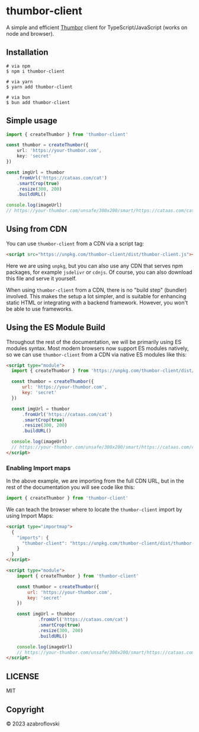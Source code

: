 # thumbor-client

A simple and efficient [Thumbor](https://www.thumbor.org/) client for TypeScript/JavaScript (works on node and browser).

## Installation

```
# via npm
$ npm i thumbor-client

# via yarn
$ yarn add thumbor-client

# via bun
$ bun add thumbor-client
```

## Simple usage

```typescript
import { createThumbor } from 'thumbor-client'

const thumbor = createThumbor({
    url: 'https://your-thumbor.com',
    key: 'secret'
})

const imgUrl = thumbor
    .fromUrl('https://cataas.com/cat')
    .smartCrop(true)
    .resize(300, 200)
    .buildURL()

console.log(imageUrl) 
// https://your-thumbor.com/unsafe/300x200/smart/https://cataas.com/cat
```

## Using from CDN

You can use `thumbor-client` from a CDN via a script tag:

```html
<script src="https://unpkg.com/thumbor-client/dist/thumbor-client.js"></script>
```

Here we are using `unpkg`, but you can also use any CDN that serves npm packages, for example `jsdelivr` or `cdnjs`.
Of course, you can also download this file and serve it yourself.

When using `thumbor-client` from a CDN, there is no "build step" (bundler) involved. This makes the setup a lot simpler,
and is suitable for enhancing static HTML or integrating with a backend framework. However, you won't be able to use frameworks.

## Using the ES Module Build

Throughout the rest of the documentation, we will be primarily using ES modules syntax.
Most modern browsers now support ES modules natively, so we can use `thumbor-client` from a CDN via native ES modules like this:

```html
<script type="module">
  import { createThumbor } from 'https://unpkg.com/thumbor-client/dist/thumbor-client.js'

  const thumbor = createThumbor({
      url: 'https://your-thumbor.com',
      key: 'secret'
  })

  const imgUrl = thumbor
      .fromUrl('https://cataas.com/cat')
      .smartCrop(true)
      .resize(300, 200)
      .buildURL()

  console.log(imageUrl)
  // https://your-thumbor.com/unsafe/300x200/smart/https://cataas.com/cat
</script>
```

### Enabling Import maps

In the above example, we are importing from the full CDN URL, but in the rest of the documentation you will see code like this:

```js
import { createThumbor } from 'thumbor-client'
```

We can teach the browser where to locate the `thumbor-client` import by using Import Maps:

```html
<script type="importmap">
  {
    "imports": {
      "thumbor-client": "https://unpkg.com/thumbor-client/dist/thumbor-client.js"
    }
  }
</script>

<script type="module">
    import { createThumbor } from 'thumbor-client'

    const thumbor = createThumbor({
        url: 'https://your-thumbor.com',
        key: 'secret'
    })

    const imgUrl = thumbor
            .fromUrl('https://cataas.com/cat')
            .smartCrop(true)
            .resize(300, 200)
            .buildURL()

    console.log(imageUrl)
    // https://your-thumbor.com/unsafe/300x200/smart/https://cataas.com/cat
</script>
```

## LICENSE

MIT

## Copyright

&copy; 2023 azabroflovski
